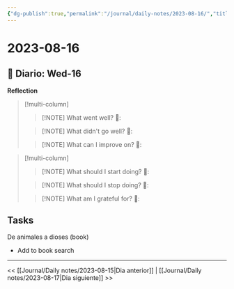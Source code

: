 ```yaml
---
{"dg-publish":true,"permalink":"/journal/daily-notes/2023-08-16/","title":"2023-08-16","tags":["Daily"],"noteIcon":"","created":"2023-08-16T09:55:11.809-05:00","updated":"2023-08-17T20:36:06.663-05:00"}
---
```



# 2023-08-16

## 📅 Diario: Wed-16

**Reflection**

> [!multi-column]
> 
> > [!NOTE] What went well?
> > 💭: 
> 
> > [!NOTE] What didn't go well?
> > 💭:
> 
> > [!NOTE] What can I improve on?
> > 💭:
> 

> [!multi-column]
> 
> > [!NOTE] What should I start doing?
> > 💭:
> 
> > [!NOTE] What should I stop doing?
> > 💭:
> 
> > [!NOTE] What am I grateful for?
> > 💭:
> 

## Tasks
De animales a dioses (book)
- Add to book search
- - - 

<< [[Journal/Daily notes/2023-08-15\|Dia anterior]] | [[Journal/Daily notes/2023-08-17\|Dia siguiente]] >>
